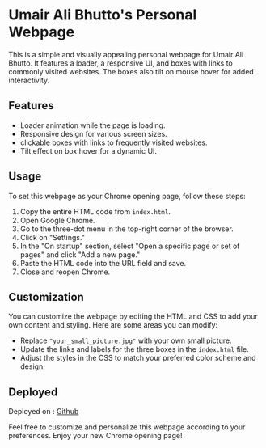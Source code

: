 # Umair Ali Bhutto's Personal Webpage

This is a simple and visually appealing personal webpage for Umair Ali Bhutto. It features a loader, a responsive UI, and boxes with links to commonly visited websites. The boxes also tilt on mouse hover for added interactivity.

## Features
- Loader animation while the page is loading.
- Responsive design for various screen sizes.
- clickable boxes with links to frequently visited websites.
- Tilt effect on box hover for a dynamic UI.

## Usage

To set this webpage as your Chrome opening page, follow these steps:

1. Copy the entire HTML code from `index.html`.
2. Open Google Chrome.
3. Go to the three-dot menu in the top-right corner of the browser.
4. Click on "Settings."
5. In the "On startup" section, select "Open a specific page or set of pages" and click "Add a new page."
6. Paste the HTML code into the URL field and save.
7. Close and reopen Chrome.

## Customization

You can customize the webpage by editing the HTML and CSS to add your own content and styling. Here are some areas you can modify:

- Replace `"your_small_picture.jpg"` with your own small picture.
- Update the links and labels for the three boxes in the `index.html` file.
- Adjust the styles in the CSS to match your preferred color scheme and design.

## Deployed

Deployed on : [Github](https://umair-ali-bhutto.github.io/chromepage/)

Feel free to customize and personalize this webpage according to your preferences. Enjoy your new Chrome opening page!
